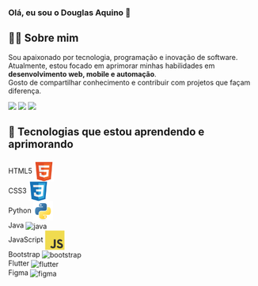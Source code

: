 ### Olá, eu sou o Douglas Aquino 👋

## 👨‍💻 Sobre mim  
Sou apaixonado por tecnologia, programação e inovação de software.  
Atualmente, estou focado em aprimorar minhas habilidades em **desenvolvimento web, mobile e automação**.  
Gosto de compartilhar conhecimento e contribuir com projetos que façam diferença.

<div> 
  <a href="https://www.instagram.com/douglas_a_m/" target="_blank"><img src="https://img.shields.io/badge/-Instagram-%23E4405F?style=for-the-badge&logo=instagram&logoColor=white" target="_blank"></a>
  <a href = "mailto:douglasaquino817@gmail.com"><img src="https://img.shields.io/badge/-Gmail-%23333?style=for-the-badge&logo=gmail&logoColor=white" target="_blank"></a>
  <a href="https://www.linkedin.com/in/douglasamoreno/" target="_blank"><img src="https://img.shields.io/badge/-LinkedIn-%230077B5?style=for-the-badge&logo=linkedin&logoColor=white" target="_blank"></a> 
</div> 

## 🚀 Tecnologias que estou aprendendo e aprimorando

###  
HTML5 <img align="center" height="40" alt="html5" width="40" src="https://raw.githubusercontent.com/devicons/devicon/master/icons/html5/html5-original.svg">  
CSS3 <img align="center" height="40" alt="css3" width="40" src="https://raw.githubusercontent.com/devicons/devicon/master/icons/css3/css3-original.svg">  
Python <img align="center" height="40" alt="python" width="40" src="https://raw.githubusercontent.com/devicons/devicon/master/icons/python/python-original.svg">  
Java <img align="center" height="40" alt="java" width="40" src="https://cdn.jsdelivr.net/gh/devicons/devicon/icons/java/java-original.svg">  
JavaScript <img align="center" height="40" alt="javascript" width="40" src="https://raw.githubusercontent.com/devicons/devicon/master/icons/javascript/javascript-original.svg">  
Bootstrap <img align="center" height="40" alt="bootstrap" width="40" src="https://cdn.jsdelivr.net/gh/devicons/devicon/icons/bootstrap/bootstrap-original.svg">  
Flutter <img align="center" height="40" alt="flutter" width="40" src="https://cdn.jsdelivr.net/gh/devicons/devicon/icons/flutter/flutter-original.svg">  
Figma <img align="center" height="40" alt="figma" width="40" src="https://cdn.jsdelivr.net/gh/devicons/devicon/icons/figma/figma-original.svg">  
